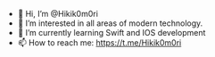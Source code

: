 - 👋 Hi, I’m @Hikik0m0ri
- 👀 I’m interested in all areas of modern technology.
- 🌱 I’m currently learning Swift and IOS development
- 📫 How to reach me: https://t.me/Hikik0m0ri
